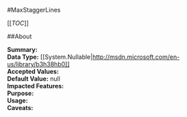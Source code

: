 #MaxStaggerLines

[[_TOC_]]

##About

**Summary:**   
**Data Type:** [[System.Nullable|http://msdn.microsoft.com/en-us/library/b3h38hb0]]  
**Accepted Values:**   
**Default Value:** null  
**Impacted Features:**   
**Purpose:**   
**Usage:**   
**Caveats:**   

